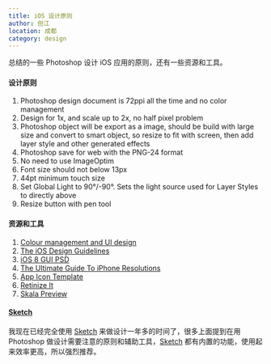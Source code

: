 ```yaml
---
title: iOS 设计原则 
author: 但江
location: 成都 
category: design
---
```


总结的一些 Photoshop 设计 iOS 应用的原则，还有一些资源和工具。

#### 设计原则

1. Photoshop design document is 72ppi all the time and no color management
2. Design for 1x, and scale up to 2x, no half pixel problem
3. Photoshop object will be export as a image, should be build with large size and convert to smart object, so resize to fit with screen, then add layer style and other generated effects
4. Photoshop save for web with the PNG-24 format
5. No need to use ImageOptim
6. Font size should not below 13px
7. 44pt minimum touch size
8. Set Global Light to 90°/-90°. Sets the light source used for Layer Styles to directly above
9. Resize button with pen tool

#### 资源和工具

1. [Colour management and UI design](https://bjango.com/articles/photoshop/)
2. [The iOS Design Guidelines](http://iosdesign.ivomynttinen.com)
3. [iOS 8 GUI PSD](http://www.teehanlax.com/tools/iphone/)
4. [The Ultimate Guide To iPhone Resolutions](http://www.paintcodeapp.com/news/ultimate-guide-to-iphone-resolutions)
5. [App Icon Template](http://appicontemplate.com/ios8)
6. [Retinize It](http://retinize.it)
7. [Skala Preview](https://bjango.com/mac/skalapreview/)

#### [Sketch][1]

我现在已经完全使用 [Sketch][1] 来做设计一年多的时间了，很多上面提到在用 Photoshop 做设计需要注意的原则和辅助工具，[Sketch][1] 都有内置的功能，使用起来效率更高，所以强烈推荐。

[1]: http://www.bohemiancoding.com/sketch/
